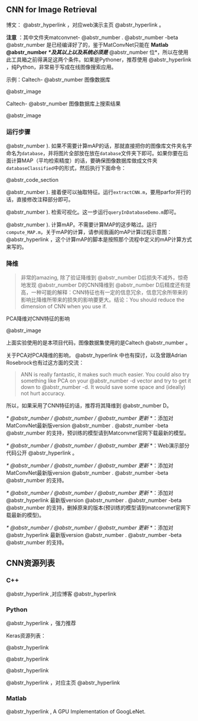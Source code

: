 ## CNN for Image Retrieval

博文： @abstr_hyperlink ，对应web演示主页 @abstr_hyperlink 。

**注意** ：其中文件夹matconvnet- @abstr_number . @abstr_number -beta @abstr_number 是已经编译好了的，鉴于MatConvNet只能在 **Matlab @abstr_number _*及其以上以及系统必须是_** @abstr_number 位*，所以在使用此工具箱之前得满足这两个条件。如果是Pythoner，推荐使用 @abstr_hyperlink ，纯Python，非常易于写成在线图像搜索应用。

示例：Caltech- @abstr_number 图像数据库

@abstr_image 

Caltech- @abstr_number 图像数据库上搜索结果

@abstr_image 

### 运行步骤

@abstr_number ). 如果不需要计算mAP的话，那就直接把你的图像库文件夹名字命名为`database`，并将图片全部放在放在`database`文件夹下即可。如果你要在后面计算MAP（平均检索精度）的话，要确保图像数据库做成文件夹`databaseClassified`中的形式，然后执行下面命令：

@abstr_code_section 

@abstr_number ). 接着便可以抽取特征。运行`extractCNN.m`，要用parfor并行的话，直接修改注释部分即可。

@abstr_number ). 检索可视化。这一步运行`queryInDatabaseDemo.m`即可。

@abstr_number ). 计算mAP。不需要计算MAP的这步略过。运行`compute_MAP.m`，关于mAP的计算，请参阅我画的mAP计算过程示意图： @abstr_hyperlink ，这个计算mAP的脚本是按照那个流程中定义的mAP计算方式来写的。

### 降维

> 非常的amazing, 除了验证降维到 @abstr_number D后损失不减外，惊奇地发现 @abstr_number D的CNN降维到 @abstr_number D后精度还有提高，一种可能的解释：CNN特征也有一定的信息冗余，信息冗余所带来的影响比降维所带来的损失的影响要更大。结论：You should reduce the dimension of CNN when you use if.

PCA降维对CNN特征的影响

@abstr_image 

上面实验使用的是本项目代码，图像数据集使用的是Caltech @abstr_number 。

关于PCA对PCA降维的影响， @abstr_hyperlink 中也有探讨，以及曾跟Adrian Rosebrock也有过这方面的交流：

> ANN is really fantastic, it makes such much easier. You could also try something like PCA on your @abstr_number -d vector and try to get it down to @abstr_number -d. It would save some space and (ideally) not hurt accuracy.

所以，如果采用了CNN特征的话，推荐将其降维到 @abstr_number D。

_* @abstr_number / @abstr_number / @abstr_number 更新_ *：添加对MatConvNet最新版version @abstr_number . @abstr_number -beta @abstr_number 的支持，预训练的模型请到Matconvnet官网下载最新的模型。

_* @abstr_number / @abstr_number / @abstr_number 更新_ *：Web演示部分代码公开 @abstr_hyperlink 。

_* @abstr_number / @abstr_number / @abstr_number 更新_ *：添加对MatConvNet最新版version @abstr_number . @abstr_number -beta @abstr_number 的支持。

_* @abstr_number / @abstr_number / @abstr_number 更新_ *：添加对 @abstr_hyperlink 最新版version @abstr_number . @abstr_number -beta @abstr_number 的支持，删掉原来的版本(预训练的模型请到matconvnet官网下载最新的模型)。

_* @abstr_number / @abstr_number / @abstr_number 更新_ *：添加对 @abstr_hyperlink 最新版version @abstr_number . @abstr_number -beta @abstr_number 的支持。

## CNN资源列表

### C++

@abstr_hyperlink ,对应博客 @abstr_hyperlink 

### Python

@abstr_hyperlink ，强力推荐

Keras资源列表：

@abstr_hyperlink 

@abstr_hyperlink 

@abstr_hyperlink 

@abstr_hyperlink ，对应主页 @abstr_hyperlink 

### Matlab

@abstr_hyperlink , A GPU Implementation of GoogLeNet.

